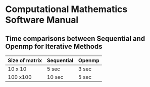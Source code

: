# Computational Mathematics Software Manual

## Time comparisons between Sequential and Openmp for Iterative Methods



Size of matrix | Sequential  |  Openmp
------------ | ------------- | ------------- 
10 x 10 | 5 sec | 3 sec
100 x100 | 10 sec | 5 sec
